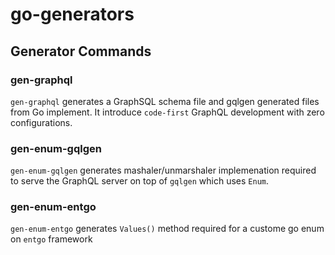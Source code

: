 # go-generators

## Generator Commands

### gen-graphql

`gen-graphql` generates a GraphSQL schema file and gqlgen generated files from Go implement. It introduce `code-first` GraphQL development with zero configurations.

### gen-enum-gqlgen

`gen-enum-gqlgen` generates mashaler/unmarshaler implemenation required to serve the GraphQL server on top of `gqlgen` which uses `Enum`.

### gen-enum-entgo

`gen-enum-entgo` generates `Values()` method required for a custome go enum on `entgo` framework
